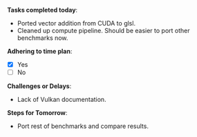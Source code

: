 
**Tasks completed today**:
- Ported vector addition from CUDA to glsl.
- Cleaned up compute pipeline. Should be easier to port other benchmarks now.

**Adhering to time plan**: 
- [x] Yes
- [ ] No

**Challenges or Delays**:
- Lack of Vulkan documentation.

**Steps for Tomorrow**:
- Port rest of benchmarks and compare results.
